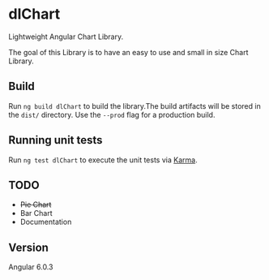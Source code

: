 # dlChart

Lightweight Angular Chart Library.

The goal of this Library is to have an easy to use and small in size Chart Library.



## Build

Run `ng build dlChart` to build the library.The build artifacts will be stored in the `dist/` directory. Use the `--prod` flag for a production build.

## Running unit tests

Run `ng test dlChart` to execute the unit tests via [Karma](https://karma-runner.github.io).


## TODO

  * ~~Pie Chart~~
  * Bar Chart
  * Documentation


## Version

Angular 6.0.3
